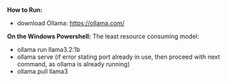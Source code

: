 **How to Run:**
- download Ollama: https://ollama.com/

**On the Windows Powershell:**
The least resource consuming model:
- ollama run llama3.2:1b
- ollama serve (if error stating port already in use, then proceed with next command, as ollama is already running)
- ollama pull llama3 


  

